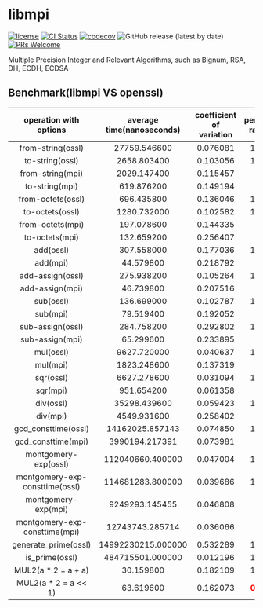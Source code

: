 # libmpi

[![license](https://img.shields.io/badge/license-Apache-brightgreen.svg?style=flat)](https://github.com/vxfury/libmpi/blob/master/LICENSE)
[![CI Status](https://github.com/vxfury/libmpi/workflows/ci/badge.svg)](https://github.com/vxfury/libmpi/actions)
[![codecov](https://codecov.io/gh/vxfury/libmpi/branch/main/graph/badge.svg?token=5IfLTTEcnF)](https://codecov.io/gh/vxfury/libmpi)
![GitHub release (latest by date)](https://img.shields.io/github/v/release/vxfury/libmpi?color=red&label=release)
[![PRs Welcome](https://img.shields.io/badge/PRs-welcome-brightgreen.svg)](https://github.com/vxfury/libmpi/pulls)

Multiple Precision Integer and Relevant Algorithms, such as Bignum, RSA, DH, ECDH, ECDSA
## Benchmark(libmpi VS openssl)

|     operation with options     | average time(nanoseconds) | coefficient of variation | perfermance ratio to ref |
| :-: | :-: | :-: | :-: |
| from-string(ossl)              |       27759.546600        |         0.076081         |         1.000000         |
| to-string(ossl)                |        2658.803400        |         0.103056         |         1.000000         |
| from-string(mpi)               |        2029.147400        |         0.115457         |        <span style="color:#8000;">**13.680399**</span>         |
| to-string(mpi)                 |        619.876200         |         0.149194         |         <span style="color:#8000;">**4.289249**</span>         |
| from-octets(ossl)              |        696.435800         |         0.136046         |         1.000000         |
| to-octets(ossl)                |        1280.732000        |         0.102582         |         1.000000         |
| from-octets(mpi)               |        197.078600         |         0.144335         |         <span style="color:#8000;">**3.533797**</span>         |
| to-octets(mpi)                 |        132.659200         |         0.256407         |         <span style="color:#8000;">**9.654302**</span>         |
| add(ossl)                      |        307.558000         |         0.177036         |         1.000000         |
| add(mpi)                       |         44.579800         |         0.218792         |         <span style="color:#8000;">**6.899044**</span>         |
| add-assign(ossl)               |        275.938200         |         0.105264         |         1.000000         |
| add-assign(mpi)                |         46.739800         |         0.207516         |         <span style="color:#8000;">**5.903709**</span>         |
| sub(ossl)                      |        136.699000         |         0.102787         |         1.000000         |
| sub(mpi)                       |         79.519400         |         0.192052         |         <span style="color:#8000;">1.719065</span>         |
| sub-assign(ossl)               |        284.758200         |         0.292802         |         1.000000         |
| sub-assign(mpi)                |         65.299600         |         0.233895         |         <span style="color:#8000;">**4.360795**</span>         |
| mul(ossl)                      |        9627.720000        |         0.040637         |         1.000000         |
| mul(mpi)                       |        1823.248600        |         0.137319         |         <span style="color:#8000;">**5.280531**</span>         |
| sqr(ossl)                      |        6627.278600        |         0.031094         |         1.000000         |
| sqr(mpi)                       |        951.654200         |         0.061358         |         <span style="color:#8000;">**6.963957**</span>         |
| div(ossl)                      |       35298.439600        |         0.059423         |         1.000000         |
| div(mpi)                       |        4549.931600        |         0.258402         |         <span style="color:#8000;">**7.758015**</span>         |
| gcd_consttime(ossl)            |      14162025.857143      |         0.074850         |         1.000000         |
| gcd_consttime(mpi)             |      3990194.217391       |         0.073981         |         <span style="color:#8000;">**3.549207**</span>         |
| montgomery-exp(ossl)           |     112040660.400000      |         0.047004         |         1.000000         |
| montgomery-exp-consttime(ossl) |     114681283.800000      |         0.039686         |         1.000000         |
| montgomery-exp(mpi)            |      9249293.145455       |         0.046808         |        <span style="color:#8000;">**12.113429**</span>         |
| montgomery-exp-consttime(mpi)  |      12743743.285714      |         0.036066         |         <span style="color:#8000;">**8.999027**</span>         |
| generate_prime(ossl)           |    14992230215.000000     |         0.532289         |         1.000000         |
| is_prime(ossl)                 |     484715501.000000      |         0.012196         |         1.000000         |
| MUL2(a * 2 = a + a)            |         30.159800         |         0.182109         |         1.000000         |
| MUL2(a * 2 = a << 1)           |         63.619600         |         0.162073         |         <span style="color:#ff0000;">**0.474065**</span>         |


